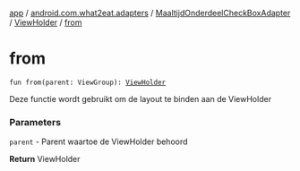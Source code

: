 [app](../../../index.md) / [android.com.what2eat.adapters](../../index.md) / [MaaltijdOnderdeelCheckBoxAdapter](../index.md) / [ViewHolder](index.md) / [from](./from.md)

# from

`fun from(parent: ViewGroup): `[`ViewHolder`](index.md)

Deze functie wordt gebruikt om de layout te binden aan de ViewHolder

### Parameters

`parent` - Parent waartoe de ViewHolder behoord

**Return**
ViewHolder

